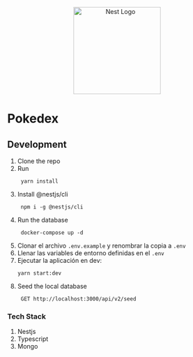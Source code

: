<p align="center">
  <a href="http://nestjs.com/" target="blank"><img src="https://nestjs.com/img/logo-small.svg" width="200" alt="Nest Logo" /></a>
</p>

# Pokedex
## Development

1. Clone the repo
2. Run
   ```
    yarn install
   ```
3. Install @nestjs/cli
   ```
    npm i -g @nestjs/cli
   ```
4. Run the database
   ```
    docker-compose up -d
   ```
5. Clonar el archivo ```.env.example``` y renombrar la copia a ```.env```
6. Llenar las variables de entorno definidas en el ```.env```
7. Ejecutar la aplicación en dev:
   ```
   yarn start:dev
   ```
8. Seed the local database
   ```
    GET http://localhost:3000/api/v2/seed
   ```

### Tech Stack
1. Nestjs
2. Typescript
3. Mongo